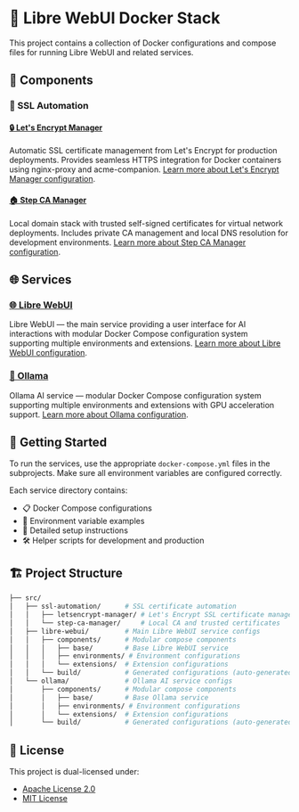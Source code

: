# 🐳 Libre WebUI Docker Stack

This project contains a collection of Docker configurations and compose files for running Libre WebUI and related services.

## 🧩 Components

### 🔐 SSL Automation

#### [🔒 Let's Encrypt Manager](src/ssl-automation/letsencrypt-manager)

Automatic SSL certificate management from Let's Encrypt for production deployments. Provides seamless HTTPS integration for Docker containers using nginx-proxy and acme-companion.
[Learn more about Let's Encrypt Manager configuration](src/ssl-automation/letsencrypt-manager/README.md).

#### [🏠 Step CA Manager](src/ssl-automation/step-ca-manager)

Local domain stack with trusted self-signed certificates for virtual network deployments. Includes private CA management and local DNS resolution for development environments.
[Learn more about Step CA Manager configuration](src/ssl-automation/step-ca-manager/README.md).

## 🌐 Services

### [🌐 Libre WebUI](src/libre-webui)

Libre WebUI — the main service providing a user interface for AI interactions with modular Docker Compose configuration system supporting multiple environments and extensions.
[Learn more about Libre WebUI configuration](src/libre-webui/README.md).

### [🤖 Ollama](src/ollama)

Ollama AI service — modular Docker Compose configuration system supporting multiple environments and extensions with GPU acceleration support.
[Learn more about Ollama configuration](src/ollama/README.md).

## 🚀 Getting Started

To run the services, use the appropriate `docker-compose.yml` files in the subprojects. Make sure all environment variables are configured correctly.

Each service directory contains:

- 📋 Docker Compose configurations
- 🔧 Environment variable examples
- 📖 Detailed setup instructions
- 🛠️ Helper scripts for development and production

## 🏗️ Project Structure

```sh
├── src/
│   ├── ssl-automation/      # SSL certificate automation
│   │   ├── letsencrypt-manager/ # Let's Encrypt SSL certificate management
│   │   └── step-ca-manager/     # Local CA and trusted certificates
│   ├── libre-webui/         # Main Libre WebUI service configs
│   │   ├── components/      # Modular compose components
│   │   │   ├── base/        # Base Libre WebUI service
│   │   │   ├── environments/ # Environment configurations
│   │   │   └── extensions/  # Extension configurations
│   │   └── build/           # Generated configurations (auto-generated)
│   └── ollama/              # Ollama AI service configs
│       ├── components/      # Modular compose components
│       │   ├── base/        # Base Ollama service
│       │   ├── environments/ # Environment configurations
│       │   └── extensions/  # Extension configurations
│       └── build/           # Generated configurations (auto-generated)
```

## 📄 License

This project is dual-licensed under:

- [Apache License 2.0](LICENSE-APACHE)
- [MIT License](LICENSE-MIT)
